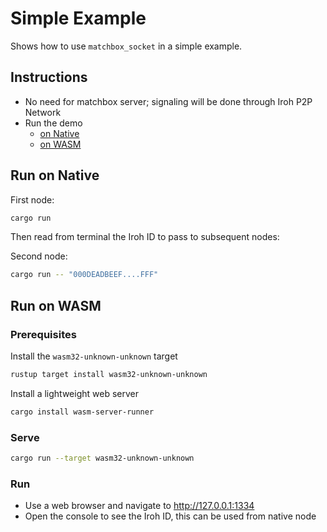 # Simple Example

Shows how to use `matchbox_socket` in a simple example.

## Instructions

- No need for matchbox server; signaling will be done through Iroh P2P Network
- Run the demo
  - [on Native](#run-on-native)
  - [on WASM](#run-on-wasm)

## Run on Native


First node:
```sh
cargo run
```

Then read from terminal the Iroh ID to pass to subsequent nodes:

Second node:

```sh
cargo run -- "000DEADBEEF....FFF"
```

## Run on WASM

### Prerequisites

Install the `wasm32-unknown-unknown` target

```sh
rustup target install wasm32-unknown-unknown
```

Install a lightweight web server

```sh
cargo install wasm-server-runner
```

### Serve

```sh
cargo run --target wasm32-unknown-unknown
```

### Run

- Use a web browser and navigate to <http://127.0.0.1:1334>
- Open the console to see the Iroh ID, this can be used from native node

